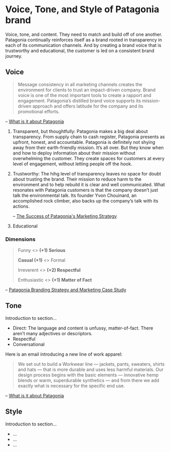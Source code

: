 

# Voice, Tone, and Style of Patagonia brand

<!-- Voice, Tone, and Style -->
<!-- Voice and Tone (Style, too) -->
<!-- Content Style Guide -->
<!-- Note: Even your headings can have your voice, tone, and style. -->

Voice, tone, and content. They need to match and build off of one another. Patagonia continually reinforces itself as a brand rooted in transparency in each of its communication channels. And by creating a brand voice that is trustworthy and educational, the customer is led on a consistent brand journey.

## Voice

> Message consistency in all marketing channels creates the environment for clients to trust an impact-driven company. Brand voice is one of the most important tools to create a rapport and engagement. Patagonia’s distilled brand voice supports its mission-driven approach and offers latitude for the company and its promotional efforts.

– [What is it about Patagonia](https://medium.com/@amylipner/what-is-it-about-patagonia-306999f2f986)


1. Transparent, but thoughtfully: Patagonia makes a big deal about transparency. From supply chain to cash register, Patagonia presents as upfront, honest, and accountable. Patagonia is definitely not shying away from their earth-friendly mission. It’s all over. But they know when and how to deploy information about their mission without overwhelming the customer. They create spaces for customers at every level of engagement, without letting people off the hook.
   
2. Trustworthy: The hihg level of transparency leaves no space for doubt about trusting the brand. Their mission to reduce harm to the environment and to help rebuild it is clear and well communicated. What resonates with Patagonia customers is that the company doesn’t just talk the environmental talk. Its founder Yvon Chouinard, an accomplished rock climber, also backs up the company’s talk with its actions.
   
   – [The Success of Patagonia's Marketing Strategy](https://www.investopedia.com/articles/personal-finance/070715/success-patagonias-marketing-strategy.asp)
   
3. Educational

### Dimensions

>Funny <> **(+1) Serious**
>
>**Casual (+1)** <> Formal
>
>Irreverent <> **(+2) Respectful**
>
>Enthusiastic <> **(+1) Matter of Fact**

– [Patagonia Branding Strategy and Marketing Case Study](https://mapandfire.com/branding-strategies/patagonia/)

## Tone

Introduction to section…

- Direct: The language and content is unfussy, matter-of-fact. There aren’t many adjectives or descriptors.
- Respectful
- Conversational

Here is an email introducing a new line of work apparel:
> We set out to build a Workwear line — jackets, pants, sweaters, shirts and hats — that is more durable and uses less harmful materials. Our design process begins with the basic elements — innovative hemp blends or warm, superdurable synthetics — and from there we add exactly what is necessary for the specific end use.

– [What is it about Patagonia](https://medium.com/@amylipner/what-is-it-about-patagonia-306999f2f986)

## Style

Introduction to section…

<!-- Consider including style tips on capitalization of headings (sentence or title case), words to avoid, or general grammar and mechanics dos and don’ts, etc.
See: https://styleguide.mailchimp.com/grammar-and-mechanics/-->

- …
- …
- …
